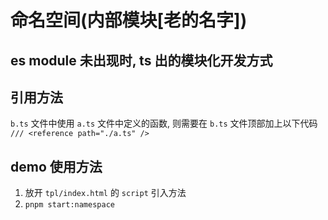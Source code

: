 # 命名空间(内部模块[老的名字])
## es module 未出现时, ts 出的模块化开发方式

## 引用方法
`b.ts` 文件中使用 `a.ts` 文件中定义的函数, 则需要在 `b.ts` 文件顶部加上以下代码
`/// <reference path="./a.ts" />`

## demo 使用方法
1. 放开 `tpl/index.html` 的 `script` 引入方法
2. `pnpm start:namespace`